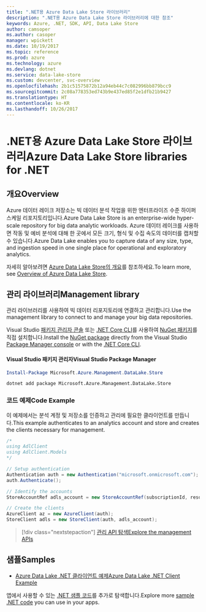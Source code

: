 ```yaml
---
title: ".NET용 Azure Data Lake Store 라이브러리"
description: ".NET용 Azure Data Lake Store 라이브러리에 대한 참조"
keywords: Azure, .NET, SDK, API, Data Lake Store
author: camsoper
ms.author: casoper
manager: wpickett
ms.date: 10/19/2017
ms.topic: reference
ms.prod: azure
ms.technology: azure
ms.devlang: dotnet
ms.service: data-lake-store
ms.custom: devcenter, svc-overview
ms.openlocfilehash: 2b1c51575872b12a94eb44c7c082996bb879bcc9
ms.sourcegitcommit: 2c08a778353ed743b9e437ed85f2e1dfb21b9427
ms.translationtype: HT
ms.contentlocale: ko-KR
ms.lasthandoff: 10/26/2017
---
```

# <a name="azure-data-lake-store-libraries-for-net"></a><span data-ttu-id="49d82-104">.NET용 Azure Data Lake Store 라이브러리</span><span class="sxs-lookup"><span data-stu-id="49d82-104">Azure Data Lake Store libraries for .NET</span></span>

## <a name="overview"></a><span data-ttu-id="49d82-105">개요</span><span class="sxs-lookup"><span data-stu-id="49d82-105">Overview</span></span>

<span data-ttu-id="49d82-106">Azure 데이터 레이크 저장소는 빅 데이터 분석 작업을 위한 엔터프라이즈 수준 하이퍼 스케일 리포지토리입니다.</span><span class="sxs-lookup"><span data-stu-id="49d82-106">Azure Data Lake Store is an enterprise-wide hyper-scale repository for big data analytic workloads.</span></span> <span data-ttu-id="49d82-107">Azure 데이터 레이크를 사용하면 작동 및 예비 분석에 대해 한 곳에서 모든 크기, 형식 및 수집 속도의 데이터를 캡처할 수 있습니다.</span><span class="sxs-lookup"><span data-stu-id="49d82-107">Azure Data Lake enables you to capture data of any size, type, and ingestion speed in one single place for operational and exploratory analytics.</span></span>

<span data-ttu-id="49d82-108">자세히 알아보려면 [Azure Data Lake Store의 개요](/azure/data-lake-store/data-lake-store-overview)를 참조하세요.</span><span class="sxs-lookup"><span data-stu-id="49d82-108">To learn more, see [Overview of Azure Data Lake Store](/azure/data-lake-store/data-lake-store-overview).</span></span>

## <a name="management-library"></a><span data-ttu-id="49d82-109">관리 라이브러리</span><span class="sxs-lookup"><span data-stu-id="49d82-109">Management library</span></span>

<span data-ttu-id="49d82-110">관리 라이브러리를 사용하여 빅 데이터 리포지토리에 연결하고 관리합니다.</span><span class="sxs-lookup"><span data-stu-id="49d82-110">Use the management library to connect to and manage your big data repositories.</span></span>

<span data-ttu-id="49d82-111">Visual Studio [패키지 관리자 콘솔][PackageManager] 또는 [.NET Core CLI][DotNetCLI]를 사용하여 [NuGet 패키지](https://www.nuget.org/packages/Microsoft.Azure.Management.DataLake.Store)를 직접 설치합니다.</span><span class="sxs-lookup"><span data-stu-id="49d82-111">Install the [NuGet package](https://www.nuget.org/packages/Microsoft.Azure.Management.DataLake.Store) directly from the Visual Studio [Package Manager console][PackageManager] or with the [.NET Core CLI][DotNetCLI].</span></span>

#### <a name="visual-studio-package-manager"></a><span data-ttu-id="49d82-112">Visual Studio 패키지 관리자</span><span class="sxs-lookup"><span data-stu-id="49d82-112">Visual Studio Package Manager</span></span>

```powershell
Install-Package Microsoft.Azure.Management.DataLake.Store
```

```bash
dotnet add package Microsoft.Azure.Management.DataLake.Store
```

### <a name="code-example"></a><span data-ttu-id="49d82-113">코드 예제</span><span class="sxs-lookup"><span data-stu-id="49d82-113">Code Example</span></span>

<span data-ttu-id="49d82-114">이 예제에서는 분석 계정 및 저장소를 인증하고 관리에 필요한 클라이언트를 만듭니다.</span><span class="sxs-lookup"><span data-stu-id="49d82-114">This example authenticates to an analytics account and store and creates the clients necessary for management.</span></span>

```csharp
/*
using AdlClient
using AdlClient.Models 
*/

// Setup authentication 
Authentication auth = new Authentication("microsoft.onmicrosoft.com"); // change this to YOUR tenant
auth.Authenticate();

// Identify the accounts
StoreAccountRef adls_account = new StoreAccountRef(subscriptionId, resourceGroup, userName);

// Create the clients
AzureClient az = new AzureClient(auth);
StoreClient adls = new StoreClient(auth, adls_account);
```

> [!div class="nextstepaction"]
> [<span data-ttu-id="49d82-115">관리 API 탐색</span><span class="sxs-lookup"><span data-stu-id="49d82-115">Explore the management APIs</span></span>](/dotnet/api/overview/azure/datalakestore/management)

## <a name="samples"></a><span data-ttu-id="49d82-116">샘플</span><span class="sxs-lookup"><span data-stu-id="49d82-116">Samples</span></span>

* [<span data-ttu-id="49d82-117">Azure Data Lake .NET 클라이언트 예제</span><span class="sxs-lookup"><span data-stu-id="49d82-117">Azure Data Lake .NET Client Example</span></span>](https://azure.microsoft.com/en-us/resources/samples/data-lake-dotnet-client/)

<span data-ttu-id="49d82-118">앱에서 사용할 수 있는 [.NET 샘플 코드](https://azure.microsoft.com/resources/samples/?platform=dotnet)를 추가로 탐색합니다.</span><span class="sxs-lookup"><span data-stu-id="49d82-118">Explore more [sample .NET code](https://azure.microsoft.com/resources/samples/?platform=dotnet) you can use in your apps.</span></span>

[PackageManager]: https://docs.microsoft.com/nuget/tools/package-manager-console
[DotNetCLI]: https://docs.microsoft.com/dotnet/core/tools/dotnet-add-package
